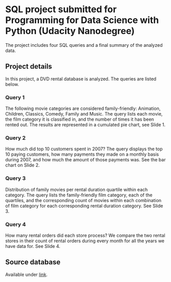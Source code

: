 # SQL project submitted for Programming for Data Science with Python (Udacity Nanodegree)
The project includes four SQL queries and a final summary of the analyzed data.

## Project details
In this project, a DVD rental database is analyzed. The queries are listed below.

### Query 1
The following movie categories are considered family-friendly: Animation, Children, Classics, Comedy, Family and Music. The query lists each movie, the film category it is classified in, and the number of times it has been rented out. The results are represented in a cumulated pie chart, see Slide 1.

### Query 2
How much did top 10 customers spent in 2007? The query displays the top 10 paying customers, how many payments they made on a monthly basis during 2007, and how much the amount of those payments was. See the bar chart on Slide 2.

### Query 3
Distribution of family movies per rental duration
quartile within each category. The query lists the family-friendly film category, each of the quartiles, and the corresponding count of movies within each combination of film category for each corresponding rental duration category. See Slide 3.

### Query 4
How many rental orders did each store process? We compare the two rental stores in their count of rental orders during every month for all the years we have data for. See Slide 4.

## Source database
Available under [link](http://www.postgresqltutorial.com/postgresql-sample-database/).
